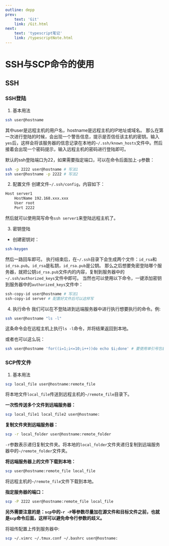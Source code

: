 ```yaml
---
outline: depp
prev: 
    text: 'Git'
    link: /Git.html
next:
    text: 'typescript笔记'
    link: /typescriptNote.html
---
```


# SSH与SCP命令的使用

## SSH

### SSH登陆

1. 基本用法
```bash
ssh user@hostname
```
其中user是远程主机的用户名，hostname是远程主机的IP地址或域名。
那么在第一次进行登陆的时候，会出现一个警告信息，提示是否信任该主机的密钥。输入`yes`后，这样会将该服务器的信息记录在本地的`~/.ssh/known_hosts`文件中。然后接着会出现一个密码提示，输入远程主机的密码进行登陆即可。

默认的ssh登陆端口为22，如果需要指定端口，可以在命令后面加上`-p`参数：
```bash
ssh -p 2222 user@hostname # 写法1
ssh user@hostname -p 2222 # 写法2
```

2. 配置文件
创建文件`~/.ssh/config`，内容如下：
```bash
Host server1
    HostName 192.168.xxx.xxx
    User root
    Port 2222
```
然后就可以使用简写命令`ssh server1`来登陆远程主机了。

3. 密钥登陆

- 创建密钥对：
```bash
ssh-keygen
```
然后一路回车即可。
执行结束后，在`~/.ssh`目录下会生成两个文件：`id_rsa`和`id_rsa.pub`。`id_rsa`是私钥，`id_rsa.pub`是公钥。
那么之后想要免密登陆哪个服务器，就把公钥`id_rsa.pub`文件内的内容，复制到服务器中的`~/.ssh/authorized_keys`文件中即可。
当然也可以使用以下命令，一键添加密钥到服务器中的`authorized_keys`文件中：
```bash
ssh-copy-id user@hostname # 写法1
ssh-copy-id server # 配置好文件后可以这样写
```

4. 执行命令
我们可以在不登陆进到远端服务器中进行执行想要执行的命令。例:
```bash
ssh user@hostname "ls -l"
```
这条命令会在远程主机上执行`ls -l`命令，并将结果返回到本地。

或者也可以这么玩：
```bash
ssh user@hostname 'for((i=1;i<=10;i++))do echo $i;done' # 要使用单引号包裹命令，如果是使用双引号则会将$i当作字符串处理
```

### SCP传文件

1. 基本用法
```bash
scp local_file user@hostname:remote_file
```
将本地文件`local_file`传送到远程主机的`~/remote_file`目录下。

**一次性传送多个文件到远端服务器：**
```bash
scp local_file1 local_file2 user@hostname:
```

**复制文件夹到远端服务器：**
```bash
scp -r local_folder user@hostname:remote_folder
```
`-r`参数表示递归复制文件夹。将本地的`local_folder`文件夹递归复制到远端服务器中的`~/remote_folder`文件夹。


**将远端服务器上的文件下载到本地：**
```bash
scp user@hostname:remote_file local_file
```
将远程主机的`~/remote_file`文件下载到本地。

**指定服务器的端口：**
```bash
scp -P 2222 user@hostname:remote_file local_file
```

**另外需要注意的是：`scp`中的`-r -P`等参数尽量加在源文件和目标文件之前，也就是`scp`命令后面，这样可以避免命令行参数的歧义。**

将祖传配置上传到服务器中:
```bash
scp ~/.vimrc ~/.tmux.conf ~/.bashrc user@hostname:
```
